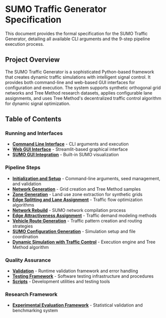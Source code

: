 # SUMO Traffic Generator Specification

This document provides the formal specification for the SUMO Traffic Generator, detailing all available CLI arguments and the 9-step pipeline execution process.

## Project Overview

The SUMO Traffic Generator is a sophisticated Python-based framework that creates dynamic traffic simulations with intelligent signal control. It provides both command-line and web-based GUI interfaces for configuration and execution. The system supports synthetic orthogonal grid networks and Tree Method research datasets, applies configurable lane assignments, and uses Tree Method's decentralized traffic control algorithm for dynamic signal optimization.

## Table of Contents

### Running and Interfaces

- **[Command Line Interface](specification/command-line-interface.md)** - CLI arguments and execution
- **[Web GUI Interface](specification/web-gui-interface.md)** - Streamlit-based graphical interface
- **[SUMO GUI Integration](specification/sumo-gui-integration.md)** - Built-in SUMO visualization

### Pipeline Steps

- **[Initialization and Setup](specification/initialization-setup.md)** - Command-line arguments, seed management, and validation
- **[Network Generation](specification/network-generation.md)** - Grid creation and Tree Method samples
- **[Zone Generation](specification/zone-generation.md)** - Land use zone extraction for synthetic grids
- **[Edge Splitting and Lane Assignment](specification/edge-splitting-lanes.md)** - Traffic flow optimization algorithms
- **[Network Rebuild](specification/network-rebuild.md)** - SUMO network compilation process
- **[Edge Attractiveness Assignment](specification/edge-attractiveness.md)** - Traffic demand modeling methods
- **[Vehicle Route Generation](specification/vehicle-route-generation.md)** - Traffic pattern creation and routing strategies
- **[SUMO Configuration Generation](specification/sumo-configuration.md)** - Simulation setup and file coordination
- **[Dynamic Simulation with Traffic Control](specification/dynamic-simulation.md)** - Execution engine and Tree Method algorithm

### Quality Assurance

- **[Validation](specification/validation.md)** - Runtime validation framework and error handling
- **[Testing Framework](specification/testing-framework.md)** - Software testing infrastructure and procedures
- **[Scripts](specification/scripts.md)** - Development utilities and testing tools

### Research Framework

- **[Experimental Evaluation Framework](specification/experimental-framework.md)** - Statistical validation and benchmarking system